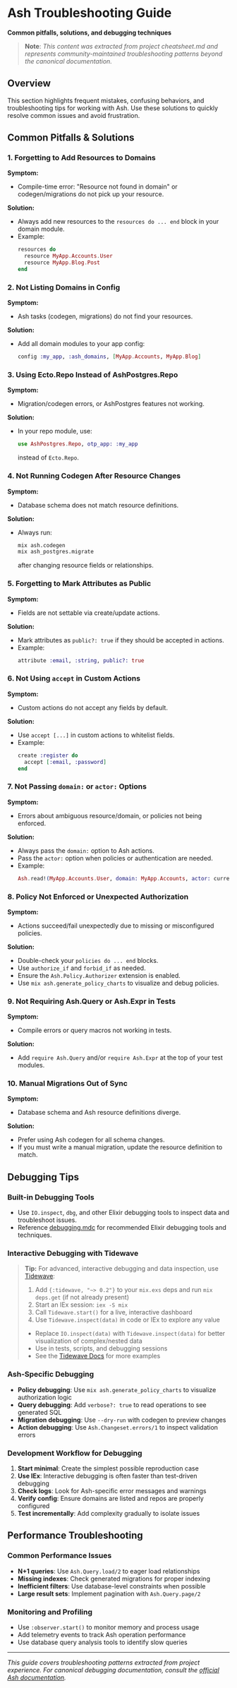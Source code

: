 # Ash Troubleshooting Guide
**Common pitfalls, solutions, and debugging techniques**

> **Note**: *This content was extracted from project cheatsheet.md and represents community-maintained troubleshooting patterns beyond the canonical documentation.*

## Overview

This section highlights frequent mistakes, confusing behaviors, and troubleshooting tips for working with Ash. Use these solutions to quickly resolve common issues and avoid frustration.

## Common Pitfalls & Solutions

### 1. Forgetting to Add Resources to Domains

**Symptom:**
- Compile-time error: "Resource not found in domain" or codegen/migrations do not pick up your resource.

**Solution:**
- Always add new resources to the `resources do ... end` block in your domain module.
- Example:
  ```elixir
  resources do
    resource MyApp.Accounts.User
    resource MyApp.Blog.Post
  end
  ```

### 2. Not Listing Domains in Config

**Symptom:**
- Ash tasks (codegen, migrations) do not find your resources.

**Solution:**
- Add all domain modules to your app config:
  ```elixir
  config :my_app, :ash_domains, [MyApp.Accounts, MyApp.Blog]
  ```

### 3. Using Ecto.Repo Instead of AshPostgres.Repo

**Symptom:**
- Migration/codegen errors, or AshPostgres features not working.

**Solution:**
- In your repo module, use:
  ```elixir
  use AshPostgres.Repo, otp_app: :my_app
  ```
  instead of `Ecto.Repo`.

### 4. Not Running Codegen After Resource Changes

**Symptom:**
- Database schema does not match resource definitions.

**Solution:**
- Always run:
  ```bash
  mix ash.codegen
  mix ash_postgres.migrate
  ```
  after changing resource fields or relationships.

### 5. Forgetting to Mark Attributes as Public

**Symptom:**
- Fields are not settable via create/update actions.

**Solution:**
- Mark attributes as `public?: true` if they should be accepted in actions.
- Example:
  ```elixir
  attribute :email, :string, public?: true
  ```

### 6. Not Using `accept` in Custom Actions

**Symptom:**
- Custom actions do not accept any fields by default.

**Solution:**
- Use `accept [...]` in custom actions to whitelist fields.
- Example:
  ```elixir
  create :register do
    accept [:email, :password]
  end
  ```

### 7. Not Passing `domain:` or `actor:` Options

**Symptom:**
- Errors about ambiguous resource/domain, or policies not being enforced.

**Solution:**
- Always pass the `domain:` option to Ash actions.
- Pass the `actor:` option when policies or authentication are needed.
- Example:
  ```elixir
  Ash.read!(MyApp.Accounts.User, domain: MyApp.Accounts, actor: current_user)
  ```

### 8. Policy Not Enforced or Unexpected Authorization

**Symptom:**
- Actions succeed/fail unexpectedly due to missing or misconfigured policies.

**Solution:**
- Double-check your `policies do ... end` blocks.
- Use `authorize_if` and `forbid_if` as needed.
- Ensure the `Ash.Policy.Authorizer` extension is enabled.
- Use `mix ash.generate_policy_charts` to visualize and debug policies.

### 9. Not Requiring Ash.Query or Ash.Expr in Tests

**Symptom:**
- Compile errors or query macros not working in tests.

**Solution:**
- Add `require Ash.Query` and/or `require Ash.Expr` at the top of your test modules.

### 10. Manual Migrations Out of Sync

**Symptom:**
- Database schema and Ash resource definitions diverge.

**Solution:**
- Prefer using Ash codegen for all schema changes.
- If you must write a manual migration, update the resource definition to match.

## Debugging Tips

### Built-in Debugging Tools

- Use `IO.inspect`, `dbg`, and other Elixir debugging tools to inspect data and troubleshoot issues.
- Reference [debugging.mdc](../rules/debugging.mdc) for recommended Elixir debugging tools and techniques.

### Interactive Debugging with Tidewave

> **Tip:** For advanced, interactive debugging and data inspection, use [Tidewave](https://hexdocs.pm/tidewave/):
> 1. Add `{:tidewave, "~> 0.2"}` to your `mix.exs` deps and run `mix deps.get` (if not already present)
> 2. Start an IEx session: `iex -S mix`
> 3. Call `Tidewave.start()` for a live, interactive dashboard
> 4. Use `Tidewave.inspect(data)` in code or IEx to explore any value
> - Replace `IO.inspect(data)` with `Tidewave.inspect(data)` for better visualization of complex/nested data
> - Use in tests, scripts, and debugging sessions
> - See the [Tidewave Docs](https://hexdocs.pm/tidewave/) for more examples

### Ash-Specific Debugging

- **Policy debugging**: Use `mix ash.generate_policy_charts` to visualize authorization logic
- **Query debugging**: Add `verbose?: true` to read operations to see generated SQL
- **Migration debugging**: Use `--dry-run` with codegen to preview changes
- **Action debugging**: Use `Ash.Changeset.errors/1` to inspect validation errors

### Development Workflow for Debugging

1. **Start minimal**: Create the simplest possible reproduction case
2. **Use IEx**: Interactive debugging is often faster than test-driven debugging
3. **Check logs**: Look for Ash-specific error messages and warnings
4. **Verify config**: Ensure domains are listed and repos are properly configured
5. **Test incrementally**: Add complexity gradually to isolate issues

## Performance Troubleshooting

### Common Performance Issues

- **N+1 queries**: Use `Ash.Query.load/2` to eager load relationships
- **Missing indexes**: Check generated migrations for proper indexing
- **Inefficient filters**: Use database-level constraints when possible
- **Large result sets**: Implement pagination with `Ash.Query.page/2`

### Monitoring and Profiling

- Use `:observer.start()` to monitor memory and process usage
- Add telemetry events to track Ash operation performance
- Use database query analysis tools to identify slow queries

---

*This guide covers troubleshooting patterns extracted from project experience. For canonical debugging documentation, consult the [official Ash documentation](https://hexdocs.pm/ash/3.5.9/).* 